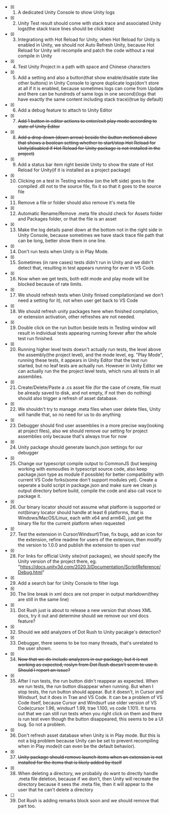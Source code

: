- [x] 1. A dedicated Unity Console to show Unity logs
- [x] 2. Unity Test result should come with stack trace and associated Unity logs(the stack trace lines should be clickable)
- [x] 3. Integrationg with Hot Reload for Unity, when Hot Reload for Unity is enabled in Unity, we should not Auto Refresh Unity, because Hot Reload for Unity will recompile and patch the code without a real compile in Unity
- [x] 4. Test Unity Project in a path with space and Chinese characters
- [x] 5. Add a setting and also a button(that show enable/disable state like other buttons) in Unity Console to ignore duplicate logs(don't store at all if it is enabled, because sometimes logs can come from Update and there can be hundreds of same logs in one second)(logs that have exactly the same content including stack trace)(true by default)
- [x] 6. Add a debug feature to attach to Unity Editor
- [x] 7. ~~Add 1 button in editor actions to enter/exit play mode according to state of Unity Editor~~
- [x] 8. ~~Add a drop down (down arrow) beside the button metioned above that shows a boolean setting whether to start/stop Hot Reload for Unity(disabled if Hot Reload for Unity package is not installed in the project)~~ 
- [x] 9. Add a status bar item right beside Unity to show the state of Hot Reload for Unity(if it is installed as a project package)
- [x] 10. Clicking on a test in Testing window (on the left side) goes to the compiled .dll not to the source file, fix it so that it goes to the source file
- [x] 11. Remove a file or folder should also remove it's meta file
- [x] 12. Automatic Rename/Remove .meta file should check for Assets folder and Packages folder, or that the file is an asset
- [x] 13. Make the log details panel down at the bottom not in the right side in Unity Console, because sometimes we have stack trace file path that can be long, better show them in one line.
- [x] 14. Don't run tests when Unity is in Play Mode.
- [x] 15. Sometimes (in rare cases) tests didn't run in Unity and we didn't detect that, resulting in test appears running for ever in VS Code.
- [x] 16. Now when we get tests, both edit mode and play mode will be blocked because of rate limits.
- [x] 17. We should refresh tests when Unity finised compilation(and we don't need a setting for it), not when user get back to VS Code
- [x] 18. We should refresh unity packages here when finished compilation, or extension activation, other refreshes are not needed.
- [x] 19. Double click on the run button beside tests in Testing window will result in individual tests appearing running forever after the whole test run finished.
- [x] 20. Running higher level tests doesn't actually run tests, the level above the assembly(the project level), and the mode level, eg. "Play Mode", running these tests, it appears in Unity Editor that the test run started, but no leaf tests are actually run. However in Unity Editor we can actually run the the project level tests, which runs all tests in all assemblies.
- [x] 21. Create/Delete/Paste a .cs asset file (for the case of create, file must be already saved to disk, and not empty, if not then do nothing) should also trigger a refresh of asset database.
- [x] 22. We shouldn't try to manage .meta files when user delete files, Unity will handle that, so no need for us to do anything
- [x] 23. Debugger should find user assemblies in a more precise way(looking at project files), also we should remove our setting for project assemblies only because that's always true for now
- [x] 24. Unity package should generate launch.json settings for our debugger
- [x] 25. Change our typescript compile output to CommonJS (but keeping working with esmoudles in typescript source code, also keep package.json type as module if possible) for better compatibility with current VS Code forks(some don't support modules yet). Create a seperate a build script in package.json and make sure we clean js output directory before build, compile the code and also call vsce to package it.
- [x] 26. Our binary locator should not assume what platform is supported or not(binary locator should handle at least 6 platforms, that is Windows/MacOS/Linux, each with x64 and arm64), just get the binary file for the current platform when requested
- [x] 27. Test the extension in Cursor/Windsurf/Trae, fix bugs, add an icon for the extension, refine readme for users of the extension, then modify the version to 1.0.0 and publish the extension to open vsx!
- [x] 28. For links for official Unity site(not packages), we should specify the Unity version of the project there, eg. "https://docs.unity3d.com/2020.3/Documentation/ScriptReference/Debug.html"
- [x] 29. Add a search bar for Unity Console to filter logs
- [x] 30. The line break in xml docs are not proper in output markdown(they are still in the same line)
- [x] 31. Dot Rush just is about to release a new version that shows XML docs, try it out and determine should we remove our xml docs feature?
- [x] 32. Should we add analyzers of Dot Rush to Unity pacakge's detection?
- [x] 33. Debugger, there seems to be too many threads, that's unrelated to the user shown.
- [x] 34. ~~Now that we do include analyzers in our package, but it is not working as expected, roslyn from Dot Rush doesn't seem to use it. Should I report an issue?~~
- [x] 35. After I run tests, the run button didn't reappear as expected. When we run tests, the run button disappear when running. But when I stop tests, the run button should appear. But it doesn't, in Cursor and Windsurf, but it does in Trae and VS Code. It can be a problem of VS Code itself, because Cursor and Windsurf use older version of VS Code(cursor 1.96, windsurf 1.99, trae 1.100, vs code 1.101). It turns out that we can still run tests when you right click on them and there is run test even though the button disappeared, this seems to be a UI bug. So not a problem.
- [x] 36. Don't refresh asset database when Unity is in Play mode. But this is not a big problem because Unity can be set to prevent recompiling when in Play mode(it can even be the default behavior).
- [x] 37. ~~Unity package should remove launch items when an extension is not installed for the items that is likely added by itself~~
- [x] 38. When deleting a directory, we probabily do want to directly handle .meta file deletion, because if we don't, then Unity will recreate the directory because it sees the .meta file, then it will appear to the user that he can't delete a directory
- [ ] 39. Dot Rush is adding remarks block soon and we should remove that part too.